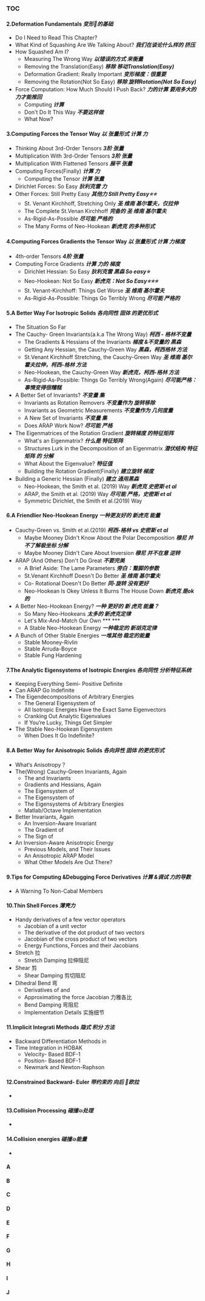 ### TOC
#### **2**.Deformation Fundamentals ***变形🫠的基础***
  - Do I Need to Read This Chapter? 
  - What Kind of Squashing Are We Talking About? ***我们在谈论什么样的 挤压***
  - How Squashed Am I? 
    - Measuring The Wrong Way ***以错误的方式 来衡量***
    - Removing the Translation(Easy) ***移除 移动Translation(Easy)***
    - Deformation Gradient: Really Important ***变形梯度：很重要***
    - Removing the Rotation(Not So Easy) ***移除 旋转Rotation(Not So Easy)***
  - Force Computation: How Much Should I Push Back? ***力的计算 要用多大的力才能推回***
    - Computing ***计算***
    - Don't Do It This Way ***不要这样做***
    - What Now? 
#### **3**.Computing Forces the Tensor Way ***以 张量形式 计算 力***
  - Thinking About 3rd-Order Tensors ***3阶 张量***
  - Multiplication With 3rd-Order Tensors ***3阶 张量***
  - Multiplication With Flattened Tensors ***展平 张量***
  - Computing Forces(Finally) ***计算 力***
    - Computing the Tensor ***计算 张量***
  - Dirichlet Forces: So Easy ***狄利克雷 力***
  - Other Forces: Still Pretty Easy ***其他力 Still Pretty Easy⭐⭐***
    - St. Venant Kirchhoff, Stretching Only ***圣 维南 基尔霍夫，仅拉伸***
    - The Complete St.Venan Kirchhoff ***完备的 圣 维南 基尔霍夫***
    - As-Rigid-As-Possible ***尽可能 严格的***
    - The Many Forms of Neo-Hookean ***新虎克 的多种形式***
#### **4**.Computing Forces Gradients the Tensor Way ***以 张量形式 计算 力梯度***
  - 4th-order Tensors ***4阶 张量***
  - Computing Force Gradients ***计算 力的 梯度***
    - Dirichlet Hessian: So Easy ***狄利克雷 黑森 So easy⭐***
    - Neo-Hookean: Not So Easy ***新虎克：Not So Easy⭐⭐⭐***
    - St. Venant-Kirchhoff: Things Get Worse ***圣 维南 基尔霍夫***
    - As-Rigid-As-Possible: Things Go Terribly Wrong ***尽可能 严格的***
#### **5**.A Better Way For Isotropic Solids ***各向同性 固体 的更优形式***
  - The Situation So Far
  - The Cauchy- Green Invariants(a.k.a The Wrong Way) ***柯西 - 格林不变量***
    - The Gradients & Hessians of the Invariants ***梯度 &不变量的 黑森***
    - Getting Any Hessian, the Cauchy-Green Way ***黑森，柯西格林 方法***
    - St.Venant Kirchhoff Stretching, the Cauchy-Green Way ***圣 维南 基尔霍夫拉伸，柯西-格林 方法***
    - Neo-Hookean, the Cauchy-Green Way ***新虎克，柯西-格林 方法***
    - As-Rigid-As-Possible: Things Go Terribly Wrong(Again) ***尽可能严格：事情变得很糟糕***
  - A Better Set of Invariants? ***不变量 集***
    - Invariants as Rotation Removers ***不变量作为 旋转移除***
    - Invariants as Geometric Measurements ***不变量作为 几何度量***
    - A New Set of Invariants ***不变量 集***
    - Does ARAP Work Now? ***尽可能 严格***
  - The Eigenmatrices of the Rotation Gradient ***旋转梯度 的特征矩阵***
    - What's an Eigenmatrix? ***什么是 特征矩阵***
    - Structures Lurk in the Decomposition of an Eigenmatrix ***潜伏结构 特征矩阵 的 分解***
    - What About the Eigenvalue? ***特征值***
    - Building the Rotation Gradient(Finally) ***建立旋转 梯度***
  - Building a Generic Hessian (Finally) ***建立 通用黑森***
      - Neo-Hookean, the Smith et al. (2019) Way ***新虎克 史密斯 et al***
      - ARAP, the Smith et al. (2019) Way ***尽可能 严格，史密斯 et al***
      - Symmetric Dirichlet, the Smith et al.(2019) Way

  
#### **6**.A Friendlier Neo-Hookean Energy ***一种更友好的 新虎克 能量***
  - Cauchy-Green vs. Smith et al.(2019) ***柯西-格林 vs 史密斯 et al***
    - Maybe Mooney Didn't Know About the Polar Decomposition ***穆尼 并不了解极坐标 分解***
    - Maybe Mooney Didn't Care About Inversion ***穆尼 并不在意 逆转***
  - ARAP (And Others) Don't Do Great ***不要完美***
    - A Brief Aside: The Lame Parameters ***旁白：蹩脚的参数***
    - St.Venant Kirchhoff Doesn't Do Better ***圣 维南 基尔霍夫***
    - Co- Rotational Doesn't Do Better ***同-旋转 没有更好***
    - Neo-Hookean Is Okey Unless It Burns The House Down ***新虎克 是ok的***
  - A Better Neo-Hookean Energy? ***一种 更好的 新 虎克 能量？***
    - So Many Neo-Hookeans ***太多的 新虎克定律***
    - Let's Mix-And-Match Our Own *** ***
    - A Stable Neo-Hookean Energy ***一种稳定的 新胡克定律***
  - A Bunch of Other Stable Energies ***一堆其他 稳定的能量***
    - Stable Mooney-Rivlin
    - Stable Arruda-Boyce
    - Stable Fung Hardening
#### **7**.The Analytic Eigensystems of Isotropic Energies ***各向同性 分析特征系统***
  - Keeping Everything Semi- Positive Definite
  - Can ARAP Go Indefinite
  - The Eigendecompositions of Arbitrary Energies
    - The General Eigensystem of
    - All Isotropic Energies Have the Exact Same Eigenvectors
    - Cranking Out Analytic Eigenvalues
    - If You‘re Lucky, Things Get Simpler 
  - The Stable Neo-Hookean Eigensystem
    - When Does It Go Indefinite?

#### **8**.A Better Way for Anisotropic Solids ***各向异性 固体 的更优形式***
  - What‘s Anisotropy？
  - The(Wrong) Cauchy-Green Invariants, Again
    - The  and  Invariants
    - Gradients and Hessians, Again
    - The Eigensystem of
    - The Eigensystem of
    - The Eigensystems of Arbitrary Energies
    - Matlab/Octave Implementation
  - Better Invariants, Again
    - An Inversion-Aware Invariant
    - The Gradient of
    - The Sign of
  - An Inversion-Aware Anisotropic Energy
    - Previous Models, and Their Issues
    - An Anisotropic ARAP Model
    - What Other Models Are Out There?

#### **9**.Tips for Computing &Debugging Force Derivatives ***计算 &调试 力的导数***
  - A Warning To Non-Cabal Members


#### **10**.Thin Shell Forces ***薄壳力***
  - Handy derivatives of a few vector operators
    - Jacobian of a unit vector
    - The derivative of the dot product of two vectors
    - Jacobian of the cross product of two vectors
    - Energy Functions, Forces and their Jacobians  
  - Stretch 拉
    - Stretch Damping 拉伸阻尼
  - Shear 剪
    - Shear Damping 剪切阻尼
  - Dihedral Bend 弯
    - Derivatives of  and
    - Approximating the force Jacobian 力雅各比
    - Bend Damping 弯阻尼
    - Implementation Details 实施细节


#### **11**.Implicit Integrati Methods ***隐式 积分 方法***
  - Backward Differentiation Methods in
  - Time Integration in HOBAK
    - Velocity- Based BDF-1
    - Position- Based BDF-1
    - Newmark and Newton-Raphson


#### **12**.Constrained Backward- Euler ***带约束的 向后 🔄欧拉***
  - 


#### **13**.Collision Processing ***碰撞💥处理***
  -


#### **14**.Collision energies ***碰撞💥能量***
  -


#### A
#### B
#### C
#### D
#### E
#### F
#### G
#### H 
#### I
#### J

